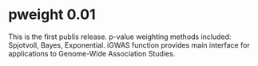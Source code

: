 # pweight 0.01

This is the first publis release.
p-value weighting methods included:
Spjotvoll, Bayes, Exponential.
iGWAS function provides main interface for 
applications to Genome-Wide Association Studies.
